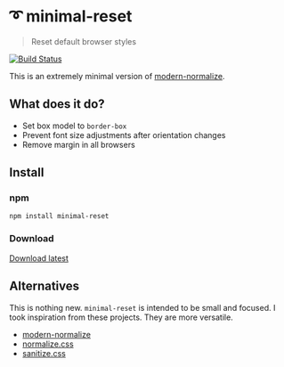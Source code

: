 # ➰ minimal-reset
> Reset default browser styles

[![Build Status](https://travis-ci.org/frekyll/minimal-reset.svg?branch=master)](https://travis-ci.org/frekyll/minimal-reset)

This is an extremely minimal version of [modern-normalize](https://github.com/sindresorhus/modern-normalize).

## What does it do?

- Set box model to `border-box`
- Prevent font size adjustments after orientation changes
- Remove margin in all browsers

## Install

### npm
`npm install minimal-reset`

### Download

[Download latest](https://github.com/frekyll/minimal-reset/archive/v1.0.1.zip)

## Alternatives

This is nothing new. `minimal-reset` is intended to be small and focused. I took inspiration from these projects. They are more versatile.

- [modern-normalize](https://github.com/sindresorhus/modern-normalize)
- [normalize.css](https://github.com/necolas/normalize.css/)
- [sanitize.css](https://github.com/csstools/sanitize.css)
